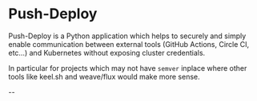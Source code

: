 # Push-Deploy #

Push-Deploy is a Python application which helps to securely and simply enable communication between external tools (GitHub Actions, Circle CI, etc…) and Kubernetes without exposing cluster credentials.

In particular for projects which may not have `semver` inplace where other tools like keel.sh and weave/flux would make more sense.

--

